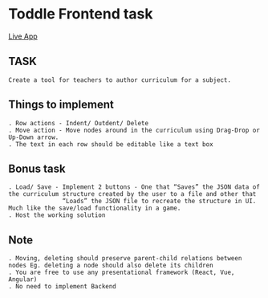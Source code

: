 # Toddle Frontend task
  [Live App](https://toddle-cat.herokuapp.com/)
  
## TASK 
    Create a tool for teachers to author curriculum for a subject.   
    
## Things to implement
    . Row actions - Indent/ Outdent/ Delete
    . Move action - Move nodes around in the curriculum using Drag-Drop or Up-Down arrow.
    . The text in each row should be editable like a text box
    
## Bonus task
    . Load/ Save - Implement 2 buttons - One that “Saves” the JSON data of the curriculum structure created by the user to a file and other that
                   “Loads” the JSON file to recreate the structure in UI. Much like the save/load functionality in a game.
    . Host the working solution

## Note
    . Moving, deleting should preserve parent-child relations between nodes Eg. deleting a node should also delete its children
    . You are free to use any presentational framework (React, Vue, Angular)
    . No need to implement Backend
